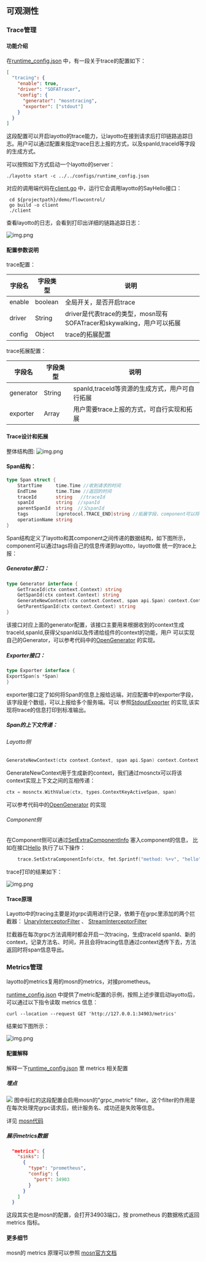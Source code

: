 ## 可观测性

### Trace管理

#### 功能介绍

在[runtime_config.json](https://github.com/mosn/layotto/blob/main/configs/runtime_config.json) 中，有一段关于trace的配置如下：

```json
[
  "tracing": {
    "enable": true,
    "driver": "SOFATracer",
    "config": {
      "generator": "mosntracing",
      "exporter": ["stdout"]
    }
  }
]
```
这段配置可以开启layotto的trace能力，让layotto在接到请求后打印链路追踪日志。用户可以通过配置来指定trace日志上报的方式，以及spanId,traceId等字段的生成方式。

可以按照如下方式启动一个layotto的server：

```
./layotto start -c ../../configs/runtime_config.json
```

对应的调用端代码在[client.go](https://github.com/mosn/layotto/blob/main/demo/flowcontrol/client.go) 中，运行它会调用layotto的SayHello接口：
```
 cd ${projectpath}/demo/flowcontrol/
 go build -o client
 ./client
```

查看layotto的日志，会看到打印出详细的链路追踪日志：

![img.png](../../../img/trace/trace.png)


#### 配置参数说明

trace配置：

| 字段名 | 字段类型 | 说明 |
|  ----  | ----  | ---- |
| enable  | boolean | 全局开关，是否开启trace|
| driver  | String | driver是代表trace的类型，mosn现有SOFATracer和skywalking，用户可以拓展|
| config  | Object | trace的拓展配置 |

trace拓展配置：

| 字段名 | 字段类型 | 说明 |
|  ----  | ----  | ---- |
| generator  | String | spanId,traceId等资源的生成方式，用户可自行拓展|
| exporter  | Array | 用户需要trace上报的方式，可自行实现和拓展|




#### Trace设计和拓展
整体结构图:
![img.png](../../../img/trace/structure.png)

#### Span结构：

```go
type Span struct {
    StartTime     time.Time //收到请求的时间
    EndTime       time.Time //返回的时间
    traceId       string   //traceId
    spanId        string  //spanId
    parentSpanId  string  //父spanId
    tags          [xprotocol.TRACE_END]string //拓展字段，component可以将自己的信息存放到该字段
    operationName string
}
```
Span结构定义了layotto和其component之间传递的数据结构，如下图所示，component可以通过tags将自己的信息传递到layotto，layotto做
统一的trace上报：

##### Generator接口：

```go
type Generator interface {
    GetTraceId(ctx context.Context) string
    GetSpanId(ctx context.Context) string
    GenerateNewContext(ctx context.Context, span api.Span) context.Context
    GetParentSpanId(ctx context.Context) string
}
```

该接口对应上面的generator配置，该接口主要用来根据收到的context生成traceId,spanId,获得父spanId以及传递给组件的context的功能，用户
可以实现自己的Generator，可以参考代码中的[OpenGenerator](https://github.com/mosn/layotto/blob/main/diagnostics/genetator.go) 的实现。

##### Exporter接口：

```go
type Exporter interface {
ExportSpan(s *Span)
}
```

exporter接口定了如何将Span的信息上报给远端，对应配置中的exporter字段，该字段是个数组，可以上报给多个服务端。可以
参照[StdoutExporter](https://github.com/mosn/layotto/blob/main/diagnostics/exporter_iml/stdout.go) 的实现,该实现将trace的信息打印到标准输出。


##### Span的上下文传递：

###### Layotto侧
```go
GenerateNewContext(ctx context.Context, span api.Span) context.Context
```

GenerateNewContext用于生成新的context，我们通过mosnctx可以将该context实现上下文之间的互相传递：

```go
ctx = mosnctx.WithValue(ctx, types.ContextKeyActiveSpan, span)
```
可以参考代码中的[OpenGenerator](https://github.com/mosn/layotto/blob/main/diagnostics/genetator.go) 的实现

###### Component侧

在Component侧可以通过[SetExtraComponentInfo](https://github.com/mosn/layotto/blob/main/components/trace/utils.go) 塞入component的信息，
比如在接口[Hello](https://github.com/mosn/layotto/blob/main/components/hello/helloworld/helloworld.go) 执行了以下操作：

```go
	trace.SetExtraComponentInfo(ctx, fmt.Sprintf("method: %+v", "hello"))
```

trace打印的结果如下：

![img.png](../../../img/trace/trace.png)

#### Trace原理

Layotto中的tracing主要是对grpc调用进行记录，依赖于在grpc里添加的两个拦截器： [UnaryInterceptorFilter](https://github.com/mosn/layotto/blob/main/diagnostics/grpc_tracing.go) 、 [StreamInterceptorFilter](https://github.com/mosn/layotto/blob/main/diagnostics/grpc_tracing.go)

拦截器在每次grpc方法调用时都会开启一次tracing，生成traceId spanId、新的context，记录方法名、时间，并且会将tracing信息通过context透传下去，方法返回时将span信息导出。


### Metrics管理

layotto的metrics复用的mosn的metrics，对接prometheus。

[runtime_config.json](https://github.com/mosn/layotto/blob/main/configs/runtime_config.json) 中提供了metric配置的示例，按照上述步骤启动layotto后，可以通过以下指令读取 metrics 信息：


```shell
curl --location --request GET 'http://127.0.0.1:34903/metrics' 
```

结果如下图所示：

![img.png](../../../img/trace/metric.png)

#### 配置解释
解释一下[runtime_config.json](https://github.com/mosn/layotto/blob/main/configs/runtime_config.json) 里 metrics 相关配置
##### 埋点
![](https://user-images.githubusercontent.com/26001097/151318373-632e93bc-108d-47ae-b401-6092ed66bcdc.png)
图中标红的这段配置会启用mosn的"grpc_metric" filter。这个filter的作用是在每次处理完grpc请求后，统计服务名、成功还是失败等信息。 

详见 [mosn代码](https://github.com/mosn/mosn/blob/70751eae7a13dd1b3ac84c31b1ba85c45945ef69/pkg/filter/stream/grpcmetric/metric.go#L54)

##### 展示metrics数据
```json
  "metrics": {
    "sinks": [
      {
        "type": "prometheus",
        "config": {
          "port": 34903
        }
      }
    ]
  }
```
这段其实也是mosn的配置，会打开34903端口，按 prometheus 的数据格式返回 metrics 指标。

#### 更多细节
mosn的 metrics 原理可以参照 [mosn官方文档](https://mosn.io/blog/code/mosn-log/)
